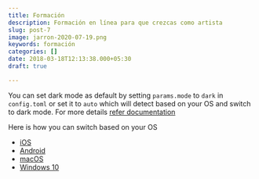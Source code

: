 ```yaml
---
title: Formación
description: Formación en línea para que crezcas como artista
slug: post-7
image: jarron-2020-07-19.png
keywords: formación
categories: []
date: 2018-03-18T12:13:38.000+05:30
draft: true

---
```

You can set dark mode as default by setting `params.mode` to `dark` in `config.toml` or set it to `auto` which will detect based on your OS and switch to dark mode. For more details [refer documentation](https://github.com/vividvilla/ezhil#configuration)

Here is how you can switch based on your OS

* [iOS](https://www.howtogeek.com/440078/how-to-enable-dark-mode-on-your-iphone-and-ipad/)
* [Android](https://9to5google.com/2018/12/17/android-dark-mode-theme-pie/)
* [macOS](https://support.apple.com/en-in/HT208976)
* [Windows 10](https://www.cnet.com/how-to/turn-on-the-dark-mode-in-windows-10/)